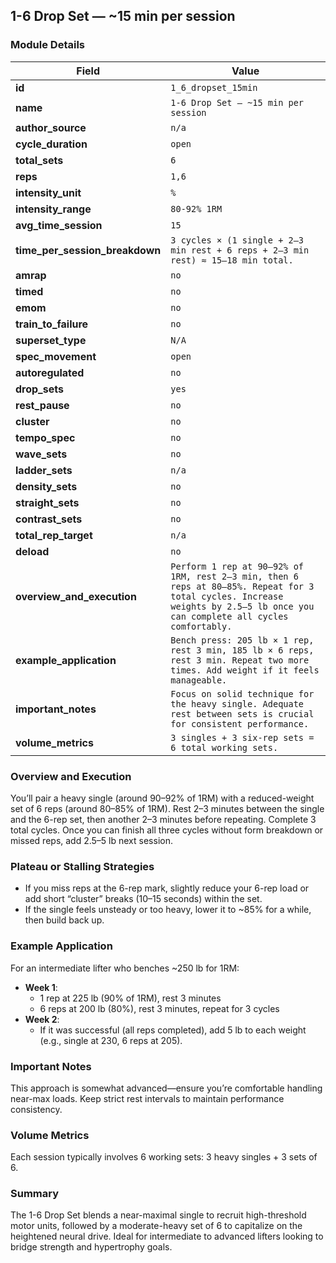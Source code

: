 ## 1-6 Drop Set — ~15 min per session

### Module Details

| Field                          | Value                                                                                                                                                                        |
| ------------------------------ | ---------------------------------------------------------------------------------------------------------------------------------------------------------------------------- |
| **id**                         | `1_6_dropset_15min`                                                                                                                                                          |
| **name**                       | `1-6 Drop Set — ~15 min per session`                                                                                                                                         |
| **author_source**              | `n/a`                                                                                                                                                                        |
| **cycle_duration**             | `open`                                                                                                                                                                       |
| **total_sets**                 | `6`                                                                                                                                                                          |
| **reps**                       | `1,6`                                                                                                                                                                        |
| **intensity_unit**             | `%`                                                                                                                                                                          |
| **intensity_range**            | `80-92% 1RM`                                                                                                                                                                 |
| **avg_time_session**           | `15`                                                                                                                                                                         |
| **time_per_session_breakdown** | `3 cycles × (1 single + 2–3 min rest + 6 reps + 2–3 min rest) ≈ 15–18 min total.`                                                                                            |
| **amrap**                      | `no`                                                                                                                                                                         |
| **timed**                      | `no`                                                                                                                                                                         |
| **emom**                       | `no`                                                                                                                                                                         |
| **train_to_failure**           | `no`                                                                                                                                                                         |
| **superset_type**              | `N/A`                                                                                                                                                                        |
| **spec_movement**              | `open`                                                                                                                                                                       |
| **autoregulated**              | `no`                                                                                                                                                                         |
| **drop_sets**                  | `yes`                                                                                                                                                                        |
| **rest_pause**                 | `no`                                                                                                                                                                         |
| **cluster**                    | `no`                                                                                                                                                                         |
| **tempo_spec**                 | `no`                                                                                                                                                                         |
| **wave_sets**                  | `no`                                                                                                                                                                         |
| **ladder_sets**                | `n/a`                                                                                                                                                                        |
| **density_sets**               | `no`                                                                                                                                                                         |
| **straight_sets**              | `no`                                                                                                                                                                         |
| **contrast_sets**              | `no`                                                                                                                                                                         |
| **total_rep_target**           | `n/a`                                                                                                                                                                        |
| **deload**                     | `no`                                                                                                                                                                         |
| **overview_and_execution**     | `Perform 1 rep at 90–92% of 1RM, rest 2–3 min, then 6 reps at 80–85%. Repeat for 3 total cycles. Increase weights by 2.5–5 lb once you can complete all cycles comfortably.` |
| **example_application**        | `Bench press: 205 lb × 1 rep, rest 3 min, 185 lb × 6 reps, rest 3 min. Repeat two more times. Add weight if it feels manageable.`                                            |
| **important_notes**            | `Focus on solid technique for the heavy single. Adequate rest between sets is crucial for consistent performance.`                                                           |
| **volume_metrics**             | `3 singles + 3 six-rep sets = 6 total working sets.`                                                                                                                         |

### Overview and Execution

You’ll pair a heavy single (around 90–92% of 1RM) with a reduced-weight set of 6 reps (around 80–85% of 1RM). Rest 2–3 minutes between the single and the 6-rep set, then another 2–3 minutes before repeating. Complete 3 total cycles. Once you can finish all three cycles without form breakdown or missed reps, add 2.5–5 lb next session.

### Plateau or Stalling Strategies

- If you miss reps at the 6-rep mark, slightly reduce your 6-rep load or add short “cluster” breaks (10–15 seconds) within the set.
- If the single feels unsteady or too heavy, lower it to ~85% for a while, then build back up.

### Example Application

For an intermediate lifter who benches ~250 lb for 1RM:

- **Week 1**:
    - 1 rep at 225 lb (90% of 1RM), rest 3 minutes
    - 6 reps at 200 lb (80%), rest 3 minutes, repeat for 3 cycles
- **Week 2**:
    - If it was successful (all reps completed), add 5 lb to each weight (e.g., single at 230, 6 reps at 205).

### Important Notes

This approach is somewhat advanced—ensure you’re comfortable handling near-max loads. Keep strict rest intervals to maintain performance consistency.

### Volume Metrics

Each session typically involves 6 working sets: 3 heavy singles + 3 sets of 6.

### Summary

The 1-6 Drop Set blends a near-maximal single to recruit high-threshold motor units, followed by a moderate-heavy set of 6 to capitalize on the heightened neural drive. Ideal for intermediate to advanced lifters looking to bridge strength and hypertrophy goals.